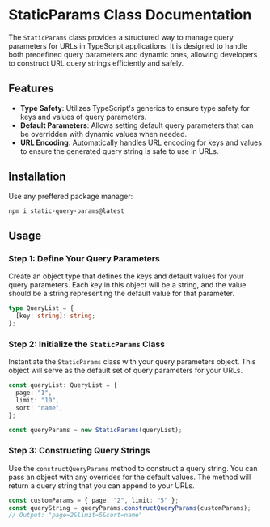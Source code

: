 # StaticParams Class Documentation

The `StaticParams` class provides a structured way to manage query parameters for URLs in TypeScript applications. It is designed to handle both predefined query parameters and dynamic ones, allowing developers to construct URL query strings efficiently and safely.

## Features

- **Type Safety**: Utilizes TypeScript's generics to ensure type safety for keys and values of query parameters.
- **Default Parameters**: Allows setting default query parameters that can be overridden with dynamic values when needed.
- **URL Encoding**: Automatically handles URL encoding for keys and values to ensure the generated query string is safe to use in URLs.

## Installation

Use any preffered package manager:

`npm i static-query-params@latest`

## Usage

### Step 1: Define Your Query Parameters

Create an object type that defines the keys and default values for your query parameters. Each key in this object will be a string, and the value should be a string representing the default value for that parameter.

```typescript
type QueryList = {
  [key: string]: string;
};
```

### Step 2: Initialize the `StaticParams` Class

Instantiate the `StaticParams` class with your query parameters object. This object will serve as the default set of query parameters for your URLs.

```typescript
const queryList: QueryList = {
  page: "1",
  limit: "10",
  sort: "name",
};

const queryParams = new StaticParams(queryList);
```

### Step 3: Constructing Query Strings

Use the `constructQueryParams` method to construct a query string. You can pass an object with any overrides for the default values. The method will return a query string that you can append to your URLs.

```typescript
const customParams = { page: "2", limit: "5" };
const queryString = queryParams.constructQueryParams(customParams);
// Output: "page=2&limit=5&sort=name"
```






